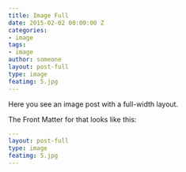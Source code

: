 ```yaml
---
title: Image Full
date: 2015-02-02 00:00:00 Z
categories:
- image
tags:
- image
author: someone
layout: post-full
type: image
featimg: 5.jpg
---
```


Here you see an image post with a full-width layout. 

The Front Matter for that looks like this:

```yml
---
layout: post-full
type: image
featimg: 5.jpg
---
```